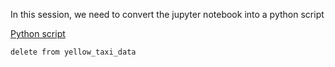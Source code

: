 In this session, we need to convert the jupyter notebook into a python script

[Python script](src/week1/ingest_data.py)

```postgresql
delete from yellow_taxi_data
```